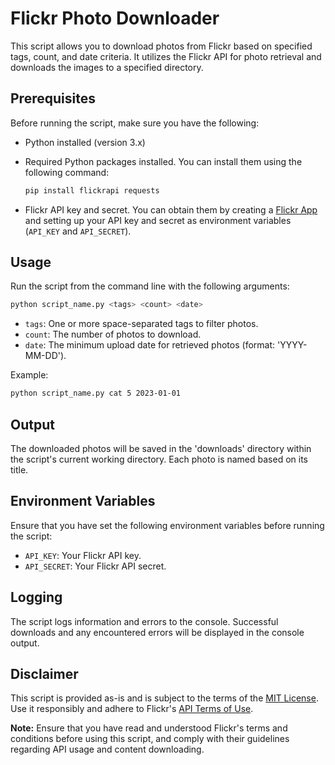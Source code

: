 # Flickr Photo Downloader

This script allows you to download photos from Flickr based on specified tags, count, and date criteria. It utilizes the Flickr API for photo retrieval and downloads the images to a specified directory.

## Prerequisites

Before running the script, make sure you have the following:

- Python installed (version 3.x)
- Required Python packages installed. You can install them using the following command:

  ```bash
  pip install flickrapi requests
  ```

- Flickr API key and secret. You can obtain them by creating a [Flickr App](https://www.flickr.com/services/apps/create/) and setting up your API key and secret as environment variables (`API_KEY` and `API_SECRET`).

## Usage

Run the script from the command line with the following arguments:

```bash
python script_name.py <tags> <count> <date>
```

- `tags`: One or more space-separated tags to filter photos.
- `count`: The number of photos to download.
- `date`: The minimum upload date for retrieved photos (format: 'YYYY-MM-DD').

Example:

```bash
python script_name.py cat 5 2023-01-01
```

## Output

The downloaded photos will be saved in the 'downloads' directory within the script's current working directory. Each photo is named based on its title.

## Environment Variables

Ensure that you have set the following environment variables before running the script:

- `API_KEY`: Your Flickr API key.
- `API_SECRET`: Your Flickr API secret.

## Logging

The script logs information and errors to the console. Successful downloads and any encountered errors will be displayed in the console output.

## Disclaimer

This script is provided as-is and is subject to the terms of the [MIT License](LICENSE). Use it responsibly and adhere to Flickr's [API Terms of Use](https://www.flickr.com/services/developer/api/).

**Note:** Ensure that you have read and understood Flickr's terms and conditions before using this script, and comply with their guidelines regarding API usage and content downloading.